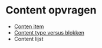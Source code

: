 # Content opvragen

* [Conten item](/wcmv4/content/content-item-read)
* [Content type versus blokken](/wcmv4/content/content-item-read-type-vs-blok)
* Content lijst